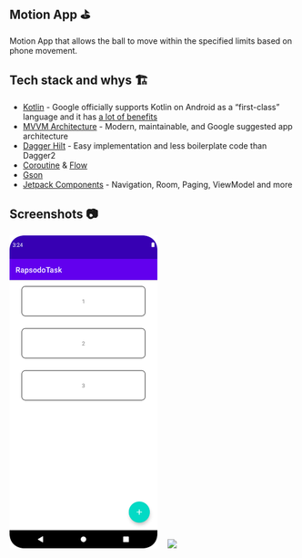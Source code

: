 ## Motion App ⛳
Motion App that allows the ball to move within the specified limits based on phone movement.

## Tech stack and whys 🏗
* [Kotlin](https://kotlinlang.org/) - Google officially supports Kotlin on Android as a “first-class” language and it has [a lot of benefits](https://developer.android.com/kotlin)
* [MVVM Architecture](https://developer.android.com/jetpack/guide) - Modern, maintainable, and Google suggested app architecture
* [Dagger Hilt](https://dagger.dev/hilt/) - Easy implementation and less boilerplate code than Dagger2
* [Coroutine](https://developer.android.com/kotlin/coroutines) & [Flow](https://developer.android.com/kotlin/flow)
* [Gson](https://github.com/google/gson)
* [Jetpack Components](https://developer.android.com/jetpack) - Navigation, Room, Paging, ViewModel and more

## Screenshots 📷
<img src="/arts/home-screen.png" width="260"> &emsp;<img src="/arts/market-screen.png" width="260">
